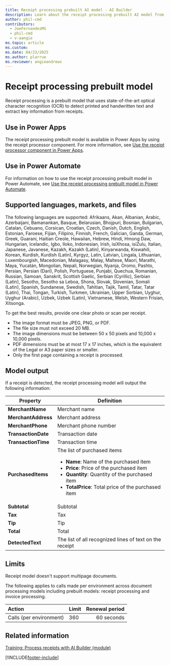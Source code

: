 ```yaml
---
title: Receipt processing prebuilt AI model - AI Builder
description: Learn about the receipt processing prebuilt AI model from AI Builder.
author: phil-cmd
contributors:
  - JoeFernandezMS
  - phil-cmd
  - v-aangie
ms.topic: article
ms.custom: 
ms.date: 04/23/2025
ms.author: plarrue
ms.reviewer: angieandrews
---
```


# Receipt processing prebuilt model

Receipt processing is a prebuilt model that uses state-of-the-art optical character recognition (OCR) to detect printed and handwritten text and extract key information from receipts.

## Use in Power Apps

The receipt processing prebuilt model is available in Power Apps by using the receipt processor component. For more information, see [Use the receipt processor component in Power Apps](prebuilt-receipt-processor-component-in-powerapps.md).

## Use in Power Automate

For information on how to use the receipt processing prebuilt model in Power Automate, see [Use the receipt processing prebuilt model in Power Automate](flow-receipt-processing.md).  

## Supported languages, markets, and files

The following languages are supported: Afrikaans, Akan, Albanian, Arabic, Azerbaijani, Bamanankan, Basque, Belarusian, Bhojpuri, Bosnian, Bulgarian, Catalan, Cebuano, Corsican, Croatian, Czech, Danish, Dutch, English, Estonian, Faroese, Fijian, Filipino, Finnish, French, Galician, Ganda, German, Greek, Guarani, Haitian Creole, Hawaiian, Hebrew, Hindi, Hmong Daw, Hungarian, Icelandic, Igbo, Iloko, Indonesian, Irish, isiXhosa, isiZulu, Italian, Japanese, Javanese, Kazakh, Kazakh (Latin), Kinyarwanda, Kiswahili, Korean, Kurdish, Kurdish (Latin), Kyrgyz, Latin, Latvian, Lingala, Lithuanian, Luxembourgish, Macedonian, Malagasy, Malay, Maltese, Maori, Marathi, Maya, Yucatán, Mongolian, Nepali, Norwegian, Nyanja, Oromo, Pashto, Persian, Persian (Dari), Polish, Portuguese, Punjabi, Quechua, Romanian, Russian, Samoan, Sanskrit, Scottish Gaelic, Serbian (Cyrillic), Serbian (Latin), Sesotho, Sesotho sa Leboa, Shona, Slovak, Slovenian, Somali (Latin), Spanish, Sundanese, Swedish, Tahitian, Tajik, Tamil, Tatar, Tatar (Latin), Thai, Tongan, Turkish, Turkmen, Ukrainian, Upper Sorbian, Uyghur, Uyghur (Arabic), Uzbek, Uzbek (Latin), Vietnamese, Welsh, Western Frisian, Xitsonga.

To get the best results, provide one clear photo or scan per receipt.

- The image format must be JPEG, PNG, or PDF.
- The file size must not exceed 20 MB.
- The image dimensions must be between 50 x 50 pixels and 10,000 x 10,000 pixels.
- PDF dimensions must be at most 17 x 17 inches, which is the equivalent of the Legal or A3 paper sizes or smaller.
- Only the first page containing a receipt is processed.

## Model output

If a receipt is detected, the receipt processing model will output the following information:


|Property|Definition|
|---------|---------|
|**MerchantName**|Merchant name|
|**MerchantAddress**|Merchant address|
|**MerchantPhone**|Merchant phone number|
|**TransactionDate**|Transaction date|
|**TransactionTime**|Transaction time|
|**PurchasedItems**|The list of purchased items <ul><li>**Name**: Name of the purchased item</li><li>**Price**: Price of the purchased item</li><li>**Quantity**: Quantity of the purchased item</li><li>**TotalPrice**: Total price of the purchased item</li></ul>|
|**Subtotal**|Subtotal|
|**Tax**|Tax|
|**Tip**|Tip|
|**Total**|Total|
|**DetectedText**|The list of all recognized lines of text on the receipt|

## Limits

Receipt model doesn't support multipage documents.

The following applies to calls made per environment across document processing models including prebuilt models: receipt processing and invoice processing.

|**Action**|**Limit**|**Renewal period**|
|:-----|:-----|-----:|
|Calls (per environment)|360|60 seconds|

## Related information

[Training: Process receipts with AI Builder (module)](/training/modules/ai-builder-receipt-processing/)

[!INCLUDE[footer-include](includes/footer-banner.md)]
